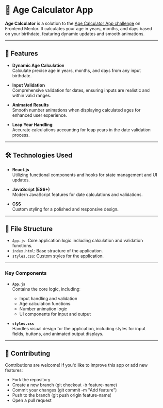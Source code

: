 # 🎂 Age Calculator App

**Age Calculator** is a solution to the [Age Calculator App challenge](https://www.frontendmentor.io/challenges/age-calculator-app-dF9DFFpj-Q) on Frontend Mentor. It calculates your age in years, months, and days based on your birthdate, featuring dynamic updates and smooth animations.

---

## 🌟 Features

- **Dynamic Age Calculation**  
  Calculate precise age in years, months, and days from any input birthdate.

- **Input Validation**  
  Comprehensive validation for dates, ensuring inputs are realistic and within valid ranges.

- **Animated Results**  
  Smooth number animations when displaying calculated ages for enhanced user experience.

- **Leap Year Handling**  
  Accurate calculations accounting for leap years in the date validation process.

---

## 🛠️ Technologies Used

- **React.js**  
  Utilizing functional components and hooks for state management and UI updates.

- **JavaScript (ES6+)**  
  Modern JavaScript features for date calculations and validations.

- **CSS**  
  Custom styling for a polished and responsive design.

---

## 📂 File Structure

- `App.js`: Core application logic including calculation and validation functions.
- `index.html`: Base structure of the application.
- `styles.css`: Custom styles for the application.

---

### Key Components

- **`App.js`**  
  Contains the core logic, including:

  - Input handling and validation
  - Age calculation functions
  - Number animation logic
  - UI components for input and output

- **`styles.css`**  
  Handles visual design for the application, including styles for input fields, buttons, and animated output displays.

---

## 🤝 Contributing

Contributions are welcome! If you'd like to improve this app or add new features:

- Fork the repository
- Create a new branch (git checkout -b feature-name)
- Commit your changes (git commit -m "Add feature")
- Push to the branch (git push origin feature-name)
- Open a pull request
